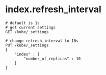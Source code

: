 # index.refresh_interval
```
# default is 1s
# get current settings
GET /kube/_settings

# change refresh_interval to 10s
PUT /kube/_settings
{
    "index" : {
        "number_of_replicas" : 10
    }
}
```

























